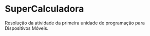 # SuperCalculadora
Resolução da atividade da primeira unidade de programação para Dispositivos Móveis.
